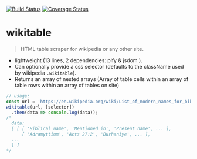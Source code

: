 [![Build Status](https://travis-ci.org/bencooling/wikitable.svg?branch=master)](https://travis-ci.org/bencooling/wikitable)
[![Coverage Status](https://coveralls.io/repos/github/bencooling/wikitable/badge.svg?branch=master)](https://coveralls.io/github/bencooling/wikitable?branch=master)

# wikitable

> HTML table scraper for wikipedia or any other site.  

- lightweight (13 lines, 2 dependencies: pify & jsdom ).  
- Can optionally provide a css selector (defaults to the className used by wikipedia `.wikitable`).  
- Returns an array of nested arrays (Array of table cells within an array of table rows within an array of tables on site)

```javascript
// usage:
const url = 'https://en.wikipedia.org/wiki/List_of_modern_names_for_biblical_place_names';
wikitable(url, [selector])
  .then(data => console.log(data));
/*
  data:
  [ [ [ 'Biblical name', 'Mentioned in', 'Present name', ... ],
      [ 'Adramyttium', 'Acts 27:2', 'Burhaniye', ... ],
  ...
  ] ]
*/
```
